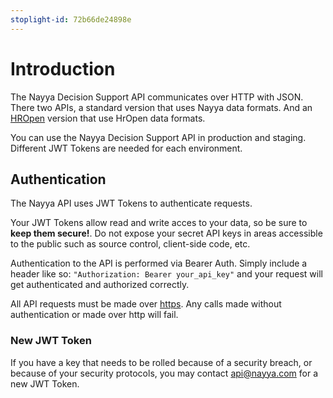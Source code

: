 ```yaml
---
stoplight-id: 72b66de24898e
---
```


# Introduction

The Nayya Decision Support API communicates over HTTP with JSON.  There two APIs, a standard version that uses Nayya data formats.  And an [HROpen](https://www.hropenstandards.org/) version that use HrOpen data formats.


You can use the Nayya Decision Support API in production and staging.  Different JWT Tokens are needed for each environment.

## Authentication

The Nayya API uses JWT Tokens to authenticate requests. 

Your JWT Tokens allow read and write acces to your data, so be sure to **keep them secure!**.  Do not expose your secret API keys in areas accessible to the public such as source control, client-side code, etc.

Authentication to the API is performed via Bearer Auth. Simply include a header like so: `"Authorization: Bearer your_api_key"` and your request will get authenticated and authorized correctly.

All API requests must be made over [https](http://en.wikipedia.org/wiki/HTTP_Secure). Any calls made without authentication or made over http will fail.

### New JWT Token

If you have a key that needs to be rolled because of a security breach, or because of your security protocols, you may contact api@nayya.com for a new JWT Token.
